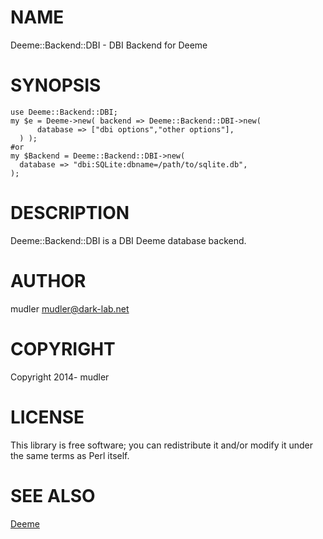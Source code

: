 # NAME

Deeme::Backend::DBI - DBI Backend for Deeme

# SYNOPSIS

    use Deeme::Backend::DBI;
    my $e = Deeme->new( backend => Deeme::Backend::DBI->new(
          database => ["dbi options","other options"],
      ) );
    #or
    my $Backend = Deeme::Backend::DBI->new(
      database => "dbi:SQLite:dbname=/path/to/sqlite.db",
    );

# DESCRIPTION

Deeme::Backend::DBI is a DBI Deeme database backend.

# AUTHOR

mudler <mudler@dark-lab.net>

# COPYRIGHT

Copyright 2014- mudler

# LICENSE

This library is free software; you can redistribute it and/or modify
it under the same terms as Perl itself.

# SEE ALSO

[Deeme](https://metacpan.org/pod/Deeme)
